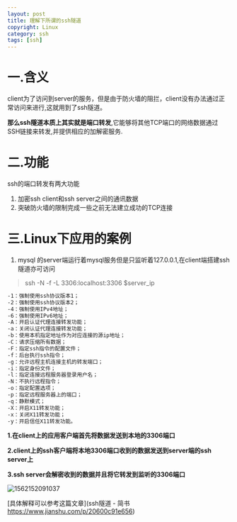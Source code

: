```yaml
---
layout: post
title: 理解下所谓的ssh隧道
copyright: Linux
category: ssh
tags: [ssh]
---
```



# 一.含义

client为了访问到server的服务，但是由于防火墙的阻拦，client没有办法通过正常访问来进行,这就用到了ssh隧道。

**那么ssh隧道本质上其实就是端口转发**,它能够将其他TCP端口的网络数据通过SSH链接来转发,并提供相应的加解密服务.

# 二.功能

ssh的端口转发有两大功能

1. 加密ssh client和ssh server之间的通讯数据
2. 突破防火墙的限制完成一些之前无法建立成功的TCP连接

# 三.Linux下应用的案例

1. mysql 的server端运行着mysql服务但是只监听着127.0.0.1,在client端搭建ssh隧道亦可访问

> ssh -N -f -L 3306:localhost:3306 $server_ip

```bash
-1：强制使用ssh协议版本1；
-2：强制使用ssh协议版本2；
-4：强制使用IPv4地址；
-6：强制使用IPv6地址；
-A：开启认证代理连接转发功能；
-a：关闭认证代理连接转发功能；
-b：使用本机指定地址作为对应连接的源ip地址；
-C：请求压缩所有数据；
-F：指定ssh指令的配置文件；
-f：后台执行ssh指令；
-g：允许远程主机连接主机的转发端口；
-i：指定身份文件；
-l：指定连接远程服务器登录用户名；
-N：不执行远程指令；
-o：指定配置选项；
-p：指定远程服务器上的端口；
-q：静默模式；
-X：开启X11转发功能；
-x：关闭X11转发功能；
-y：开启信任X11转发功能。
```

**1.在client上的应用客户端首先将数据发送到本地的3306端口**

**2.client上的ssh客户端将本地3306端口收到的数据发送到server端的ssh server上**

**3.ssh server会解密收到的数据并且将它转发到监听的3306端口**



![1562152091037](C:\Users\Join\AppData\Roaming\Typora\typora-user-images\1562152091037.png)

[具体解释可以参考这篇文章](ssh隧道 - 简书
https://www.jianshu.com/p/20600c91e656)













